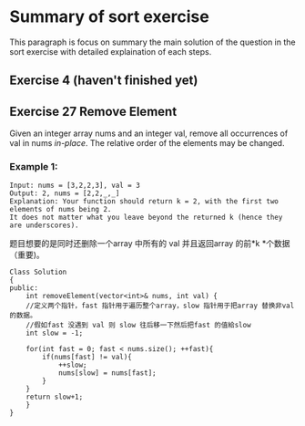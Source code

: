 # Summary of sort exercise
This paragraph is focus on summary the main solution of the question in the sort exercise with detailed explaination of each steps.

## Exercise 4 (haven't finished yet)


## Exercise 27 Remove Element
Given an integer array nums and an integer val, remove all occurrences of val in nums *in-place*. The relative order of the elements may be changed.


### Example 1:
```
Input: nums = [3,2,2,3], val = 3
Output: 2, nums = [2,2,_,_]
Explanation: Your function should return k = 2, with the first two elements of nums being 2.
It does not matter what you leave beyond the returned k (hence they are underscores).
```
题目想要的是同时还删除一个array 中所有的 val 并且返回array 的前*k *个数据（重要)。

```
Class Solution
{
public:
    int removeElement(vector<int>& nums, int val) {
    //定义两个指针，fast 指针用于遍历整个array，slow 指针用于把array 替换非val的数据。
    //假如fast 没遇到 val 则 slow 往后移一下然后把fast 的值給slow
    int slow = -1;
    
    for(int fast = 0; fast < nums.size(); ++fast){
    	if(nums[fast] != val){
			++slow;
			nums[slow] = nums[fast];
		}
    }
    return slow+1;
    }	
}

```
